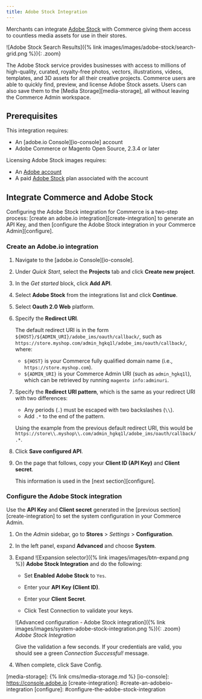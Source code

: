 ```yaml
---
title: Adobe Stock Integration
---
```


Merchants can integrate [Adobe Stock][adobe-stock] with Commerce giving them access to countless media assets for use in their stores.

![Adobe Stock Search Results]({% link images/images/adobe-stock/search-grid.png %}){: .zoom}

The Adobe Stock service provides businesses with access to millions of high-quality, curated, royalty-free photos, vectors, illustrations, videos, templates, and 3D assets for all their creative projects. Commerce users are able to quickly find, preview, and license Adobe Stock assets. Users can also save them to the
[Media Storage][media-storage], all without leaving the Commerce Admin workspace.

## Prerequisites

This integration requires:

- An [adobe.io Console][io-console] account
- Adobe Commerce or Magento Open Source, 2.3.4 or later

Licensing Adobe Stock images requires:

- An [Adobe account][adobe-signin]
- A paid [Adobe Stock][adobe-stock] plan associated with the account

## Integrate Commerce and Adobe Stock

Configuring the Adobe Stock integration for Commerce is a two-step process: [create an adobe.io integration][create-integration] to generate an API Key, and then [configure the Adobe Stock integration in your Commerce Admin][configure].

### Create an Adobe.io integration

1. Navigate to the [adobe.io Console][io-console].

1. Under _Quick Start_, select the **Projects** tab and click **Create new project**.

1. In the _Get started_ block, click **Add API**.

1. Select **Adobe Stock** from the integrations list and click **Continue**.

1. Select **Oauth 2.0 Web** platform.

1. Specify the **Redirect URI**.

   The default redirect URI is in the form `${HOST}/${ADMIN_URI}/adobe_ims/oauth/callback/`, such as `https://store.myshop.com/admin_hgkq1l/adobe_ims/oauth/callback/`, where:

   - `${HOST}` is your Commerce fully qualified domain name (i.e., `https://store.myshop.com`).
   - `${ADMIN_URI}` is your Commerce Admin URI (such as `admin_hgkq1l`), which can be retrieved by running `magento info:adminuri`.

1. Specify the **Redirect URI pattern**, which is the same as your redirect URI with two differences:

   - Any periods (`.`) must be escaped with two backslashes (`\\`).
   - Add `.*` to the end of the pattern.

   Using the example from the previous default redirect URI, this would be `https://store\\.myshop\\.com/admin_hgkq1l/adobe_ims/oauth/callback/.*`.

1. Click **Save configured API**.

1. On the page that follows, copy your **Client ID (API Key)** and **Client secret**.

   This information is used in the [next section][configure].

### Configure the Adobe Stock integration

Use the **API Key** and **Client secret** generated in the [previous section][create-integration] to set the system configuration in your Commerce Admin.

1. On the _Admin_ sidebar, go to **Stores** > _Settings_ > **Configuration**.

1. In the left panel, expand **Advanced** and choose **System**.

1. Expand ![Expansion selector]({% link images/images/btn-expand.png %}) **Adobe Stock Integration** and do the following:

   - Set **Enabled Adobe Stock** to `Yes`.

   - Enter your **API Key (Client ID)**.

   - Enter your **Client Secret**.

   - Click <span class="btn">Test Connection</span> to validate your keys.

   ![Advanced configuration - Adobe Stock integration]({% link images/images/system-adobe-stock-integration.png %}){: .zoom}
   _Adobe Stock Integration_

   Give the validation a few seconds. If your credentials are valid, you should see a green _Connection Successful!_ message.

1. When complete, click <span class="btn">Save Config</span>.

[adobe-stock]: https://stock.adobe.com
[adobe-signin]: https://helpx.adobe.com/manage-account/using/access-adobe-id-account.html
[media-storage]: {% link cms/media-storage.md %}
[io-console]: https://console.adobe.io
[create-integration]: #create-an-adobeio-integration
[configure]: #configure-the-adobe-stock-integration
